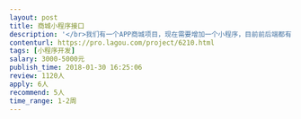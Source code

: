 ```yaml
---                
layout: post       
title: 商城小程序接口           
description: '</br>我们有一个APP商城项目，现在需要增加一个小程序，目前前后端都有，小程序前端我们也做好了，就是需要后端给开发小程序做接口，需要JAVA技术人员</br>'     
contenturl: https://pro.lagou.com/project/6210.html      
tags: [小程序开发]            
salary: 3000-5000元          
publish_time: 2018-01-30 16:25:06         
review: 1120人                   
apply: 6人                   
recommend: 5人                   
time_range: 1-2周              
---                 
```

